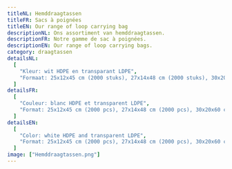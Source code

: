 ```yaml
---
titleNL: Hemddraagtassen
titleFR: Sacs à poignées
titleEN: Our range of loop carrying bag
descriptionNL: Ons assortiment van hemddraagtassen.
descriptionFR: Notre gamme de sac à poignées.
descriptionEN: Our range of loop carrying bags.
category: draagtassen
detailsNL:
  [
    "Kleur: wit HDPE en transparant LDPE",
    "Formaat: 25x12x45 cm (2000 stuks), 27x14x48 cm (2000 stuks), 30x20x60 cm (2000 stuks) en 40x20x30 cm (500 stuks)",
  ]
detailsFR:
  [
    "Couleur: blanc HDPE et transparent LDPE",
    "Format: 25x12x45 cm (2000 pcs), 27x14x48 cm (2000 pcs), 30x20x60 cm (2000 pcs) et 40x20x30 cm (500 pcs)",
  ]
detailsEN:
  [
    "Color: white HDPE and transparent LDPE",
    "Format: 25x12x45 cm (2000 pcs), 27x14x48 cm (2000 pcs), 30x20x60 cm (2000 pcs) and 40x20x30 cm (500 pcs)",
  ]
image: ["Hemddraagtassen.png"]
---
```

